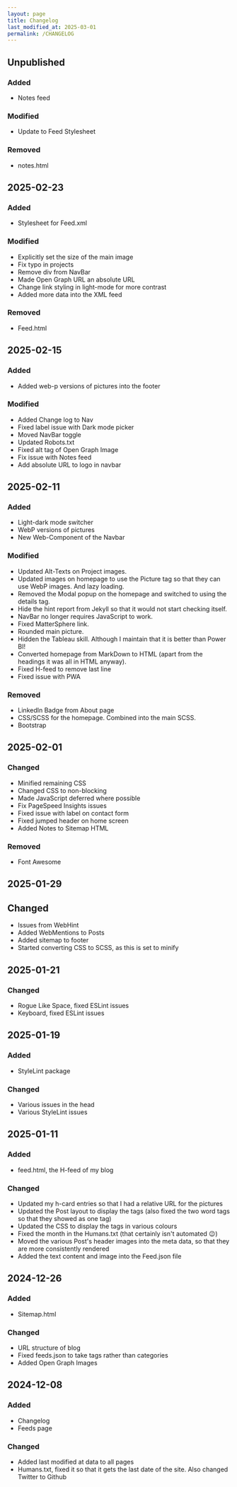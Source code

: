```yaml
---
layout: page
title: Changelog
last_modified_at: 2025-03-01
permalink: /CHANGELOG
---
```


## Unpublished

### Added

- Notes feed

### Modified

- Update to Feed Stylesheet

### Removed

- notes.html

## 2025-02-23

### Added

- Stylesheet for Feed.xml

### Modified

- Explicitly set the size of the main image
- Fix typo in projects
- Remove div from NavBar
- Made Open Graph URL an absolute URL
- Change link styling in light-mode for more contrast
- Added more data into the XML feed

### Removed

- Feed.html

## 2025-02-15

### Added

- Added web-p versions of pictures into the footer

### Modified

- Added Change log to Nav
- Fixed label issue with Dark mode picker
- Moved NavBar toggle
- Updated Robots.txt
- Fixed alt tag of Open Graph Image
- Fix issue with Notes feed
- Add absolute URL to logo in navbar

## 2025-02-11

### Added

- Light-dark mode switcher
- WebP versions of pictures
- New Web-Component of the Navbar

### Modified

- Updated Alt-Texts on Project images.
- Updated images on homepage to use the Picture tag so that they can use WebP images. And lazy loading.
- Removed the Modal popup on the homepage and switched to using the details tag.
- Hide the hint report from Jekyll so that it would not start checking itself.
- NavBar no longer requires JavaScript to work.
- Fixed MatterSphere link.
- Rounded main picture.
- Hidden the Tableau skill. Although I maintain that it is better than Power BI!
- Converted homepage from MarkDown to HTML (apart from the headings it was all in HTML anyway).
- Fixed H-feed to remove last line
- Fixed issue with PWA

### Removed

- LinkedIn Badge from About page
- CSS/SCSS for the homepage. Combined into the main SCSS.
- Bootstrap

## 2025-02-01

### Changed

- Minified remaining CSS
- Changed CSS to non-blocking
- Made JavaScript deferred where possible
- Fix PageSpeed Insights issues
- Fixed issue with label on contact form
- Fixed jumped header on home screen
- Added Notes to Sitemap HTML

### Removed

- Font Awesome

## 2025-01-29

## Changed

- Issues from WebHint
- Added WebMentions to Posts
- Added sitemap to footer
- Started converting CSS to SCSS, as this is set to minify

## 2025-01-21

### Changed

- Rogue Like Space, fixed ESLint issues
- Keyboard, fixed ESLint issues

## 2025-01-19

### Added

- StyleLint package

### Changed

- Various issues in the head
- Various StyleLint issues

## 2025-01-11

### Added

- feed.html, the H-feed of my blog

### Changed

- Updated my h-card entries so that I had a relative URL for the pictures
- Updated the Post layout to display the tags (also fixed the two word tags so that they showed as one tag)
- Updated the CSS to display the tags in various colours
- Fixed the month in the Humans.txt (that certainly isn't automated 😉)
- Moved the various Post's header images into the meta data, so that they are more consistently rendered
- Added the text content and image into the Feed.json file

## 2024-12-26

### Added

- Sitemap.html

### Changed

- URL structure of blog
- Fixed feeds.json to take tags rather than categories
- Added Open Graph Images

## 2024-12-08

### Added

- Changelog
- Feeds page

### Changed

- Added last modified at data to all pages
- Humans.txt, fixed it so that it gets the last date of the site. Also changed Twitter to Github
